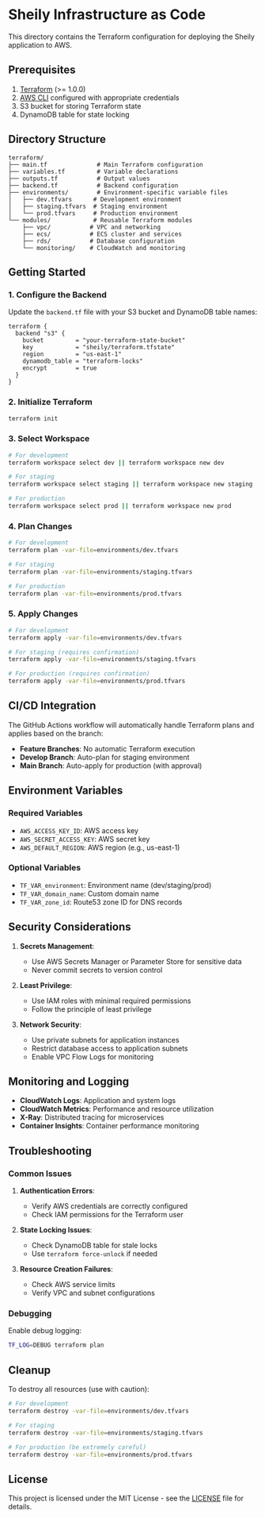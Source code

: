 # Sheily Infrastructure as Code

This directory contains the Terraform configuration for deploying the Sheily application to AWS.

## Prerequisites

1. [Terraform](https://www.terraform.io/downloads.html) (>= 1.0.0)
2. [AWS CLI](https://aws.amazon.com/cli/) configured with appropriate credentials
3. S3 bucket for storing Terraform state
4. DynamoDB table for state locking

## Directory Structure

```
terraform/
├── main.tf              # Main Terraform configuration
├── variables.tf         # Variable declarations
├── outputs.tf           # Output values
├── backend.tf           # Backend configuration
├── environments/        # Environment-specific variable files
│   ├── dev.tfvars      # Development environment
│   ├── staging.tfvars  # Staging environment
│   └── prod.tfvars     # Production environment
└── modules/            # Reusable Terraform modules
    ├── vpc/           # VPC and networking
    ├── ecs/           # ECS cluster and services
    ├── rds/           # Database configuration
    └── monitoring/    # CloudWatch and monitoring
```

## Getting Started

### 1. Configure the Backend

Update the `backend.tf` file with your S3 bucket and DynamoDB table names:

```hcl
terraform {
  backend "s3" {
    bucket         = "your-terraform-state-bucket"
    key            = "sheily/terraform.tfstate"
    region         = "us-east-1"
    dynamodb_table = "terraform-locks"
    encrypt        = true
  }
}
```

### 2. Initialize Terraform

```bash
terraform init
```

### 3. Select Workspace

```bash
# For development
terraform workspace select dev || terraform workspace new dev

# For staging
terraform workspace select staging || terraform workspace new staging

# For production
terraform workspace select prod || terraform workspace new prod
```

### 4. Plan Changes

```bash
# For development
terraform plan -var-file=environments/dev.tfvars

# For staging
terraform plan -var-file=environments/staging.tfvars

# For production
terraform plan -var-file=environments/prod.tfvars
```

### 5. Apply Changes

```bash
# For development
terraform apply -var-file=environments/dev.tfvars

# For staging (requires confirmation)
terraform apply -var-file=environments/staging.tfvars

# For production (requires confirmation)
terraform apply -var-file=environments/prod.tfvars
```

## CI/CD Integration

The GitHub Actions workflow will automatically handle Terraform plans and applies based on the branch:

- **Feature Branches**: No automatic Terraform execution
- **Develop Branch**: Auto-plan for staging environment
- **Main Branch**: Auto-apply for production (with approval)

## Environment Variables

### Required Variables

- `AWS_ACCESS_KEY_ID`: AWS access key
- `AWS_SECRET_ACCESS_KEY`: AWS secret key
- `AWS_DEFAULT_REGION`: AWS region (e.g., us-east-1)

### Optional Variables

- `TF_VAR_environment`: Environment name (dev/staging/prod)
- `TF_VAR_domain_name`: Custom domain name
- `TF_VAR_zone_id`: Route53 zone ID for DNS records

## Security Considerations

1. **Secrets Management**:
   - Use AWS Secrets Manager or Parameter Store for sensitive data
   - Never commit secrets to version control

2. **Least Privilege**:
   - Use IAM roles with minimal required permissions
   - Follow the principle of least privilege

3. **Network Security**:
   - Use private subnets for application instances
   - Restrict database access to application subnets
   - Enable VPC Flow Logs for monitoring

## Monitoring and Logging

- **CloudWatch Logs**: Application and system logs
- **CloudWatch Metrics**: Performance and resource utilization
- **X-Ray**: Distributed tracing for microservices
- **Container Insights**: Container performance monitoring

## Troubleshooting

### Common Issues

1. **Authentication Errors**:
   - Verify AWS credentials are correctly configured
   - Check IAM permissions for the Terraform user

2. **State Locking Issues**:
   - Check DynamoDB table for stale locks
   - Use `terraform force-unlock` if needed

3. **Resource Creation Failures**:
   - Check AWS service limits
   - Verify VPC and subnet configurations

### Debugging

Enable debug logging:

```bash
TF_LOG=DEBUG terraform plan
```

## Cleanup

To destroy all resources (use with caution):

```bash
# For development
terraform destroy -var-file=environments/dev.tfvars

# For staging
terraform destroy -var-file=environments/staging.tfvars

# For production (be extremely careful)
terraform destroy -var-file=environments/prod.tfvars
```

## License

This project is licensed under the MIT License - see the [LICENSE](LICENSE) file for details.
